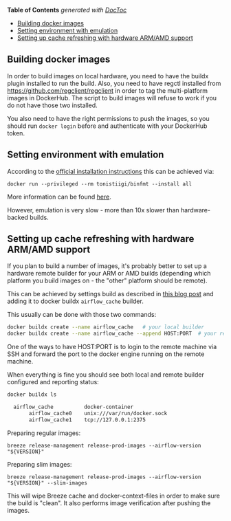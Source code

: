 <!--
 Licensed to the Apache Software Foundation (ASF) under one
 or more contributor license agreements.  See the NOTICE file
 distributed with this work for additional information
 regarding copyright ownership.  The ASF licenses this file
 to you under the Apache License, Version 2.0 (the
 "License"); you may not use this file except in compliance
 with the License.  You may obtain a copy of the License at

   http://www.apache.org/licenses/LICENSE-2.0

 Unless required by applicable law or agreed to in writing,
 software distributed under the License is distributed on an
 "AS IS" BASIS, WITHOUT WARRANTIES OR CONDITIONS OF ANY
 KIND, either express or implied.  See the License for the
 specific language governing permissions and limitations
 under the License.
 -->

<!-- START doctoc generated TOC please keep comment here to allow auto update -->
<!-- DON'T EDIT THIS SECTION, INSTEAD RE-RUN doctoc TO UPDATE -->
**Table of Contents**  *generated with [DocToc](https://github.com/thlorenz/doctoc)*

- [Building docker images](#building-docker-images)
- [Setting environment with emulation](#setting-environment-with-emulation)
- [Setting up cache refreshing with hardware ARM/AMD support](#setting-up-cache-refreshing-with-hardware-armamd-support)

<!-- END doctoc generated TOC please keep comment here to allow auto update -->

## Building docker images

In order to build images on local hardware, you need to have the buildx plugin installed to run the build.
Also, you need to have regctl installed from https://github.com/regclient/regclient in order to tag
the multi-platform images in DockerHub. The script to build images will refuse to work if
you do not have those two installed.

You also need to have the right permissions to push the images, so you should run
`docker login` before and authenticate with your DockerHub token.

## Setting environment with emulation

According to the [official installation instructions](https://docs.docker.com/buildx/working-with-buildx/#build-multi-platform-images)
this can be achieved via:

```shell
docker run --privileged --rm tonistiigi/binfmt --install all
```

More information can be found [here](https://docs.docker.com/engine/reference/commandline/buildx_create/).

However, emulation is very slow - more than 10x slower than hardware-backed builds.

## Setting up cache refreshing with hardware ARM/AMD support

If you plan to build a number of images, it's probably better to set up a hardware remote builder
for your ARM or AMD builds (depending which platform you build images on - the "other" platform should be
remote).

This can be achieved by settings build as described in
[this blog post](https://www.docker.com/blog/speed-up-building-with-docker-buildx-and-graviton2-ec2/) and
adding it to docker buildx `airflow_cache` builder.

This usually can be done with those two commands:

```bash
docker buildx create --name airflow_cache   # your local builder
docker buildx create --name airflow_cache --append HOST:PORT  # your remote builder
```

One of the ways to have HOST:PORT is to login to the remote machine via SSH and forward the port to
the docker engine running on the remote machine.

When everything is fine you should see both local and remote builder configured and reporting status:

```bash
docker buildx ls

  airflow_cache          docker-container
       airflow_cache0    unix:///var/run/docker.sock
       airflow_cache1    tcp://127.0.0.1:2375
```

Preparing regular images:

```shell script
breeze release-management release-prod-images --airflow-version "${VERSION}"
```

Preparing slim images:

```shell script
breeze release-management release-prod-images --airflow-version "${VERSION}" --slim-images
```

This will wipe Breeze cache and docker-context-files in order to make sure the build is "clean". It
also performs image verification after pushing the images.
